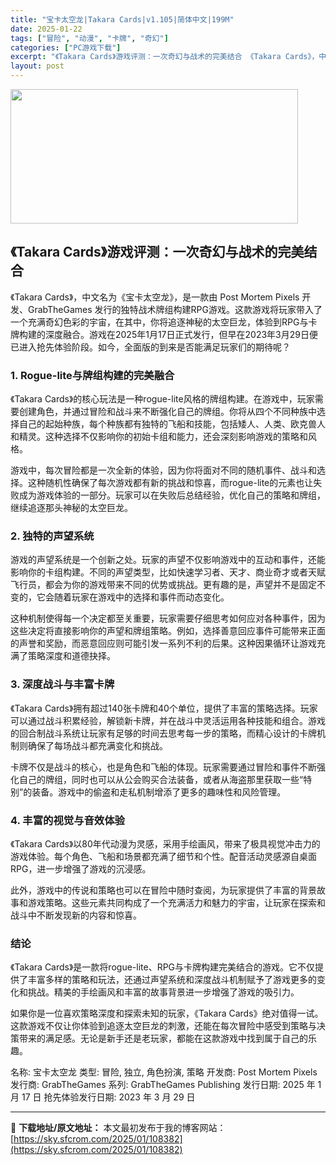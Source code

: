 ```yaml
---
title: "宝卡太空龙|Takara Cards|v1.105|简体中文|199M"
date: 2025-01-22
tags: ["冒险", "动漫", "卡牌", "奇幻"]
categories: ["PC游戏下载"]
excerpt: "《Takara Cards》游戏评测：一次奇幻与战术的完美结合 《Takara Cards》，中文名为《宝卡太空龙》，是一款由 Post Mortem Pixels 开发、GrabTheGames 发行的独特战术牌组构建RPG游戏。这款游戏将玩家带入了一个充满奇幻色彩的宇宙，在其中，你将追逐神秘的太&hellip;"
layout: post
---
```


<img class="aligncenter size-full wp-image-108383" src="https://sky.sfcrom.com/wp-content/uploads/2025/01/2025012201343730.webp" alt="" width="460" height="215" />
<h2>《Takara Cards》游戏评测：一次奇幻与战术的完美结合</h2>
《Takara Cards》，中文名为《宝卡太空龙》，是一款由 Post Mortem Pixels 开发、GrabTheGames 发行的独特战术牌组构建RPG游戏。这款游戏将玩家带入了一个充满奇幻色彩的宇宙，在其中，你将追逐神秘的太空巨龙，体验到RPG与卡牌构建的深度融合。游戏在2025年1月17日正式发行，但早在2023年3月29日便已进入抢先体验阶段。如今，全面版的到来是否能满足玩家们的期待呢？
<h3>1. Rogue-lite与牌组构建的完美融合</h3>
《Takara Cards》的核心玩法是一种rogue-lite风格的牌组构建。在游戏中，玩家需要创建角色，并通过冒险和战斗来不断强化自己的牌组。你将从四个不同种族中选择自己的起始种族，每个种族都有独特的飞船和技能，包括矮人、人类、欧克兽人和精灵。这种选择不仅影响你的初始卡组和能力，还会深刻影响游戏的策略和风格。

游戏中，每次冒险都是一次全新的体验，因为你将面对不同的随机事件、战斗和选择。这种随机性确保了每次游戏都有新的挑战和惊喜，而rogue-lite的元素也让失败成为游戏体验的一部分。玩家可以在失败后总结经验，优化自己的策略和牌组，继续追逐那头神秘的太空巨龙。
<h3>2. 独特的声望系统</h3>
游戏的声望系统是一个创新之处。玩家的声望不仅影响游戏中的互动和事件，还能影响你的卡组构建。不同的声望类型，比如快速学习者、天才、商业奇才或者天赋飞行员，都会为你的游戏带来不同的优势或挑战。更有趣的是，声望并不是固定不变的，它会随着玩家在游戏中的选择和事件而动态变化。

这种机制使得每一个决定都至关重要，玩家需要仔细思考如何应对各种事件，因为这些决定将直接影响你的声望和牌组策略。例如，选择善意回应事件可能带来正面的声誉和奖励，而恶意回应则可能引发一系列不利的后果。这种因果循环让游戏充满了策略深度和道德抉择。
<h3>3. 深度战斗与丰富卡牌</h3>
《Takara Cards》拥有超过140张卡牌和40个单位，提供了丰富的策略选择。玩家可以通过战斗积累经验，解锁新卡牌，并在战斗中灵活运用各种技能和组合。游戏的回合制战斗系统让玩家有足够的时间去思考每一步的策略，而精心设计的卡牌机制则确保了每场战斗都充满变化和挑战。

卡牌不仅是战斗的核心，也是角色和飞船的体现。玩家需要通过冒险和事件不断强化自己的牌组，同时也可以从公会购买合法装备，或者从海盗那里获取一些“特别”的装备。游戏中的偷盗和走私机制增添了更多的趣味性和风险管理。
<h3>4. 丰富的视觉与音效体验</h3>
《Takara Cards》以80年代动漫为灵感，采用手绘画风，带来了极具视觉冲击力的游戏体验。每个角色、飞船和场景都充满了细节和个性。配音活动灵感源自桌面RPG，进一步增强了游戏的沉浸感。

此外，游戏中的传说和策略也可以在冒险中随时查阅，为玩家提供了丰富的背景故事和游戏策略。这些元素共同构成了一个充满活力和魅力的宇宙，让玩家在探索和战斗中不断发现新的内容和惊喜。
<h3>结论</h3>
《Takara Cards》是一款将rogue-lite、RPG与卡牌构建完美结合的游戏。它不仅提供了丰富多样的策略和玩法，还通过声望系统和深度战斗机制赋予了游戏更多的变化和挑战。精美的手绘画风和丰富的故事背景进一步增强了游戏的吸引力。

如果你是一位喜欢策略深度和探索未知的玩家，《Takara Cards》绝对值得一试。这款游戏不仅让你体验到追逐太空巨龙的刺激，还能在每次冒险中感受到策略与决策带来的满足感。无论是新手还是老玩家，都能在这款游戏中找到属于自己的乐趣。

名称: 宝卡太空龙
类型: 冒险, 独立, 角色扮演, 策略
开发商: Post Mortem Pixels
发行商: GrabTheGames
系列: GrabTheGames Publishing
发行日期: 2025 年 1 月 17 日
抢先体验发行日期: 2023 年 3 月 29 日

---
📖 **下载地址/原文地址：** 本文最初发布于我的博客网站：[https://sky.sfcrom.com/2025/01/108382](https://sky.sfcrom.com/2025/01/108382)
